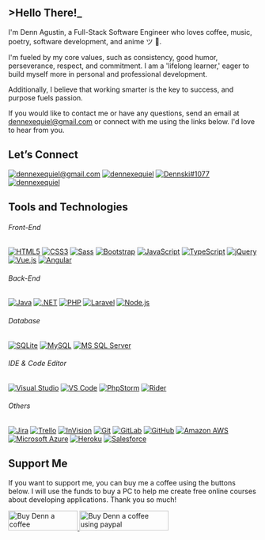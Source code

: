 ## >Hello There!_

I'm Denn Agustin, a Full-Stack Software Engineer who loves coffee, music, poetry, software development, and anime ツ 🤍. 

I'm fueled by my core values, such as consistency, good humor, perseverance, respect, and commitment. I am a 'lifelong learner,' eager to build myself more in personal and professional development.

Additionally, I believe that working smarter is the key to success, and purpose fuels passion.

If you would like to contact me or have any questions, send an email at dennexequiel@gmail.com or connect with me using the links below. I'd love to hear from you.



## Let’s Connect
[![dennexequiel@gmail.com](https://img.shields.io/badge/%2Fdennexequiel@gmail.com-Gmail-%23EA4335?style=flat-square&logo=gmail)](mailto:dennexequiel@gmail.com)
[![dennexequiel](https://img.shields.io/badge/%2Fdennexequiel-LinkedIn-%230E76A8?style=flat-square&logo=linkedin)](https://linkedin.com/in/dennexequiel)
[![Dennski#1077](https://img.shields.io/badge/Dennski%231077-Discord-5865F2?style=flat-square&logo=discord)](https://discord.com/users/542524926519803914)
[![dennexequiel](https://img.shields.io/badge/%2Fdennexequiel-Trailblazer.me-%2317A0DB?style=flat-square&logo=salesforce)](https://trailblazer.me/id/dennexequiel)



## Tools and Technologies
###### Front-End
[![HTML5](https://img.shields.io/badge/-HTML5-E34F26?style=flat-square&logo=html5&logoColor=white)](#)
[![CSS3](https://img.shields.io/badge/-CSS3-1572B6?style=flat-square&logo=css3)](#)
[![Sass](https://img.shields.io/badge/-Sass-%23CC6699?style=flat-square&logo=sass&logoColor=white)](#)
[![Bootstrap](https://img.shields.io/badge/-Bootstrap-563D7C?style=flat-square&logo=bootstrap)](#)
[![JavaScript](https://img.shields.io/badge/-JavaScript-%23323330%20?style=flat-square&logo=javascript&logoColor=%23f0db4f%20)](#)
[![TypeScript](https://img.shields.io/badge/-TypeScript-007ACC?style=flat-square&logo=typescript&logoColor=white)](#)
[![jQuery](https://img.shields.io/badge/-jQuery-white?style=flat-square&logo=jquery&logoColor=%230769AD)](#)
[![Vue.js](https://img.shields.io/badge/-Vue.js-black?style=flat-square&logo=vue.js)](#)
[![Angular](https://img.shields.io/badge/-Angular-DD0031?style=flat-square&logo=angular)](#)

###### Back-End
[![Java](https://img.shields.io/badge/-Java-007396?style=flat-square&logo=java&logoColor=white)](#)
[![.NET](https://img.shields.io/badge/-.NET-%238E44AD%20?style=flat-square&logoColor=white)](#)
[![PHP](https://img.shields.io/badge/-PHP-%23474A8A?style=flat-square&logo=php&logoColor=white)](#)
[![Laravel](https://img.shields.io/badge/-Laravel-%23fb503b%20?style=flat-square&logo=laravel&logoColor=white)](#)
[![Node.js](https://img.shields.io/badge/-Node.js-black?style=flat-square&logo=Node.js)](#)

###### Database
[![SQLite](https://img.shields.io/badge/-SQLite-ffffff?style=flat-square&logo=sqlite&logoColor=%23044a64)](#)
[![MySQL](https://img.shields.io/badge/-MySQL-black?style=flat-square&logo=mysql&logoColor=white)](#)
[![MS SQL Server](https://img.shields.io/badge/-MS%20SQL%20Server-CC2927?style=flat-square&logo=microsoft-sql-server&logoColor=white)](#)

###### IDE & Code Editor
[![Visual Studio](https://img.shields.io/badge/-Visual%20Studio-%238E44AD%20?style=flat-square&logo=visual-studio&logoColor=white)](#)
[![VS Code](https://img.shields.io/badge/-VS%20Code-007ACC?style=flat-square&logo=visual-studio-code&logoColor=white)](#)
[![PhpStorm](https://img.shields.io/badge/-PhpStorm-white?style=flat-square&logo=phpstorm&logoColor=black)](#)
[![Rider](https://img.shields.io/badge/-Rider-white?style=flat-square&logo=rider&logoColor=black)](#)

###### Others
[![Jira](https://img.shields.io/badge/-Jira-%230052CC%20?style=flat-square&logo=jira-software&logoColor=white)](#)
[![Trello](https://img.shields.io/badge/-Trello-%230052CC%20?style=flat-square&logo=trello&logoColor=white)](#)
[![InVision](https://img.shields.io/badge/-InVision-white?style=flat-square&logo=invision&logoColor=%23ff3366)](#)
[![Git](https://img.shields.io/badge/-Git-black?style=flat-square&logo=git)](#)
[![GitLab](https://img.shields.io/badge/-GitLab-FCA121?style=flat-square&logo=gitlab)](#)
[![GitHub](https://img.shields.io/badge/-GitHub-181717?style=flat-square&logo=github)](#)
[![Amazon AWS](https://img.shields.io/badge/Amazon%20AWS-232F3E?style=flat-square&logo=amazon-aws)](#)
[![Microsoft Azure](https://img.shields.io/badge/Microsoft%20Azure-%23008AD7%20?style=flat-square&logo=microsoft-azure)](#)
[![Heroku](https://img.shields.io/badge/-Heroku-430098?style=flat-square&logo=heroku)](#)
[![Salesforce](https://img.shields.io/badge/-Salesforce-white?style=flat-square&logo=salesforce&logoColor=%2317A0DB)](#)



## Support Me
If you want to support me, you can buy me a coffee using the buttons below. I will use the funds to buy a PC to help me create free online courses about developing applications. Thank you so much!

<a href="https://www.buymeacoffee.com/dennexequiel"> 
    <img src="https://cdn.buymeacoffee.com/buttons/v2/default-yellow.png" height="40" width="140" alt="Buy Denn a coffee" />
</a>

<a href="https://www.paypal.com/donate?hosted_button_id=W967UQ5XBG6XE"> 
    <img src="https://www.paypalobjects.com/webstatic/en_AU/i/buttons/btn_paywith_primary_m.png" height="40" width="180" alt="Buy Denn a coffee using paypal" />
</a>


